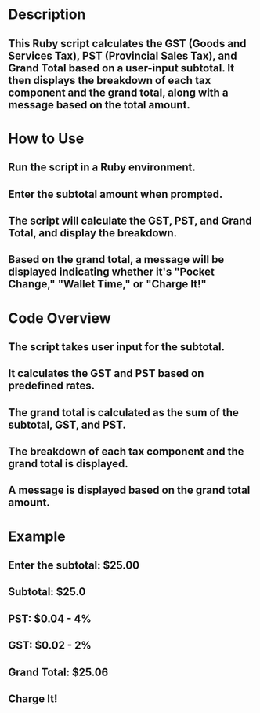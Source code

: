 # Description
## This Ruby script calculates the GST (Goods and Services Tax), PST (Provincial Sales Tax), and Grand Total based on a user-input subtotal. It then displays the breakdown of each tax component and the grand total, along with a message based on the total amount.

# How to Use
## Run the script in a Ruby environment.
## Enter the subtotal amount when prompted.
## The script will calculate the GST, PST, and Grand Total, and display the breakdown.
## Based on the grand total, a message will be displayed indicating whether it's "Pocket Change," "Wallet Time," or "Charge It!"
# Code Overview
## The script takes user input for the subtotal.
## It calculates the GST and PST based on predefined rates.
## The grand total is calculated as the sum of the subtotal, GST, and PST.
## The breakdown of each tax component and the grand total is displayed.
## A message is displayed based on the grand total amount.
# Example
## Enter the subtotal: $25.00
## Subtotal: $25.0
## PST: $0.04 - 4%
## GST: $0.02 - 2%
## Grand Total: $25.06
## Charge It!